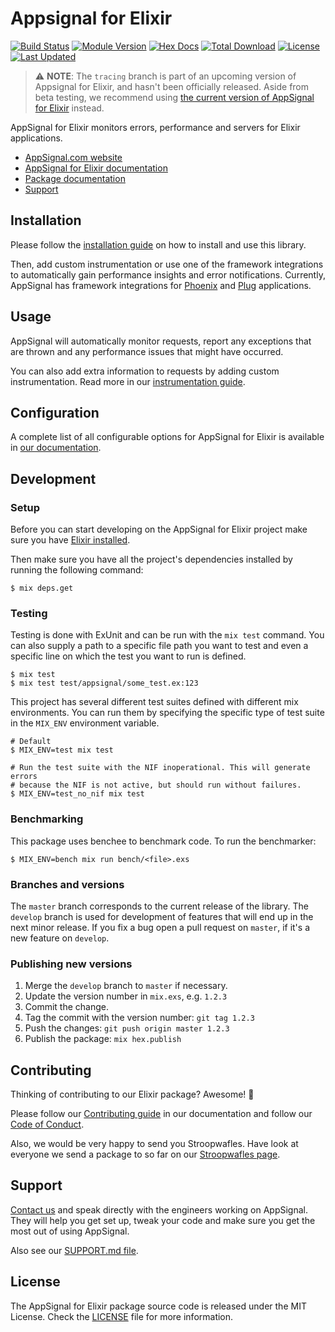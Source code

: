 # Appsignal for Elixir

[![Build Status](https://travis-ci.org/appsignal/appsignal-elixir.png?branch=master)](https://travis-ci.org/appsignal/appsignal-elixir)
[![Module Version](https://img.shields.io/hexpm/v/appsignal.svg)](https://hex.pm/packages/appsignal)
[![Hex Docs](https://img.shields.io/badge/hex-docs-lightgreen.svg)](https://hexdocs.pm/appsignal/)
[![Total Download](https://img.shields.io/hexpm/dt/appsignal.svg)](https://hex.pm/packages/appsignal)
[![License](https://img.shields.io/hexpm/l/appsignal.svg)](https://hex.pm/packages/appsignal)
[![Last Updated](https://img.shields.io/github/last-commit/appsignal/appsignal-elixir.svg)](https://github.com/appsignal/appsignal-elixir/commits/master)


> ⚠️  **NOTE**: The `tracing` branch is part of an upcoming version of Appsignal
> for Elixir, and hasn't been officially released. Aside from beta testing, we
> recommend using [the current version of AppSignal for
> Elixir](https://github.com/appsignal/appsignal-elixir/tree/master)
> instead.

AppSignal for Elixir monitors errors, performance and servers for Elixir
applications.

- [AppSignal.com website](https://appsignal.com/)
- [AppSignal for Elixir documentation](http://docs.appsignal.com/elixir/)
- [Package documentation](https://hexdocs.pm/appsignal/)
- [Support][contact]


## Installation

Please follow the [installation
guide](http://docs.appsignal.com/elixir/installation.html) on how to install
and use this library.

Then, add custom instrumentation or use one of the framework integrations to
automatically gain performance insights and error notifications. Currently, AppSignal has framework integrations for [Phoenix]() and [Plug](https://github.com/appsignal/appsignal-elixir-plug) applications.

## Usage

AppSignal will automatically monitor requests, report any exceptions that are
thrown and any performance issues that might have occurred.

You can also add extra information to requests by adding custom
instrumentation. Read more in our [instrumentation
guide](http://docs.appsignal.com/elixir/instrumentation/).

## Configuration

A complete list of all configurable options for AppSignal for Elixir is
available in [our
documentation](http://docs.appsignal.com/elixir/configuration/).

## Development

### Setup

Before you can start developing on the AppSignal for Elixir project make sure
you have [Elixir installed](http://elixir-lang.org/install.html).

Then make sure you have all the project's dependencies installed by running the
following command:

    $ mix deps.get

### Testing

Testing is done with ExUnit and can be run with the `mix test` command. You can
also supply a path to a specific file path you want to test and even a specific
line on which the test you want to run is defined.

    $ mix test
    $ mix test test/appsignal/some_test.ex:123

This project has several different test suites defined with different mix
environments. You can run them by specifying the specific type of test suite in
the `MIX_ENV` environment variable.

    # Default
    $ MIX_ENV=test mix test

    # Run the test suite with the NIF inoperational. This will generate errors
    # because the NIF is not active, but should run without failures.
    $ MIX_ENV=test_no_nif mix test

### Benchmarking

This package uses benchee to benchmark code. To run the benchmarker:

    $ MIX_ENV=bench mix run bench/<file>.exs

### Branches and versions

The `master` branch corresponds to the current release of the
library. The `develop` branch is used for development of features that
will end up in the next minor release. If you fix a bug open a pull
request on `master`, if it's a new feature on `develop`.

### Publishing new versions

1. Merge the `develop` branch to `master` if necessary.
2. Update the version number in `mix.exs`, e.g. `1.2.3`
3. Commit the change.
4. Tag the commit with the version number: `git tag 1.2.3`
5. Push the changes: `git push origin master 1.2.3`
6. Publish the package: `mix hex.publish`

## Contributing

Thinking of contributing to our Elixir package? Awesome! 🚀

Please follow our [Contributing guide][contributing-guide] in our
documentation and follow our [Code of Conduct][coc].

Also, we would be very happy to send you Stroopwafles. Have look at everyone
we send a package to so far on our [Stroopwafles page][waffles-page].

## Support

[Contact us][contact] and speak directly with the engineers working on
AppSignal. They will help you get set up, tweak your code and make sure you get
the most out of using AppSignal.

Also see our [SUPPORT.md file](SUPPORT.md).

## License

The AppSignal for Elixir package source code is released under the MIT License.
Check the [LICENSE](LICENSE) file for more information.

[contact]: mailto:support@appsignal.com
[contributing-guide]: http://docs.appsignal.com/appsignal/contributing.html
[coc]: https://docs.appsignal.com/appsignal/code-of-conduct.html
[waffles-page]: https://appsignal.com/waffles
